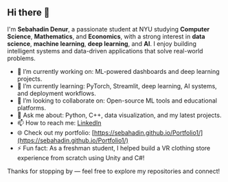## Hi there 👋

I'm **Sebahadin Denur**, a passionate student at NYU studying **Computer Science**, **Mathematics**, and **Economics**, with a strong interest in **data science**, **machine learning**, **deep learning**, and **AI**. I enjoy building intelligent systems and data-driven applications that solve real-world problems.

- 🔭 I’m currently working on: ML-powered dashboards and deep learning projects.
- 🌱 I’m currently learning: PyTorch, Streamlit, deep learning, AI systems, and deployment workflows.
- 👯 I’m looking to collaborate on: Open-source ML tools and educational platforms.
- 💬 Ask me about: Python, C++, data visualization, and my latest projects.
- 📫 How to reach me: [LinkedIn](https://www.linkedin.com/in/sebahadin-denur-435ba1283)
- 🌐 Check out my portfolio: [https://sebahadin.github.io/Portfolio1/](https://sebahadin.github.io/Portfolio1/)
- ⚡ Fun fact: As a freshman student, I helped build a VR clothing store experience from scratch using Unity and C#!

Thanks for stopping by — feel free to explore my repositories and connect!
